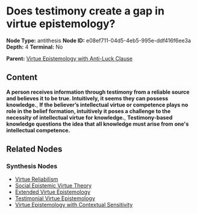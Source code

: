 # Does testimony create a gap in virtue epistemology?

**Node Type:** antithesis
**Node ID:** e08ef711-04d5-4eb5-995e-ddf416f6ee3a
**Depth:** 4
**Terminal:** No

**Parent:** [Virtue Epistemology with Anti-Luck Clause](virtue-epistemology-with-anti-luck-clause-synthesis-b1804c6b-484b-4e8b-843c-530cda5e8a77.md)

## Content

**A person receives information through testimony from a reliable source and believes it to be true. Intuitively, it seems they can possess knowledge.**, **If the believer’s intellectual virtue or competence plays no role in the belief formation, intuitively it poses a challenge to the necessity of intellectual virtue for knowledge.**, **Testimony-based knowledge questions the idea that all knowledge must arise from one's intellectual competence.**

## Related Nodes

### Synthesis Nodes

- [Virtue Reliabilism](virtue-reliabilism-synthesis-6a468733-1f71-4be1-a2bf-5d233486c058.md)
- [Social Epistemic Virtue Theory](social-epistemic-virtue-theory-synthesis-b820cb88-f532-4921-ab03-ea6d86840cb6.md)
- [Extended Virtue Epistemology](extended-virtue-epistemology-synthesis-957d5d27-53be-42d1-b18f-c4bc5eb2af0a.md)
- [Testimonial Virtue Epistemology](testimonial-virtue-epistemology-synthesis-2a9cf1e1-8f4c-4809-ac15-b5e2be1411ac.md)
- [Virtue Epistemology with Contextual Sensitivity](virtue-epistemology-with-contextual-sensitivity-synthesis-f52536ec-cbb2-43f6-ab1a-be788f099204.md)
